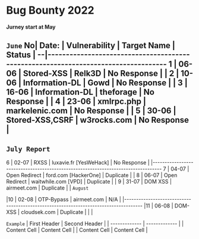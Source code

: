#   Bug Bounty 2022

**Jurney start at May**

 `June`
No|    Date: 	|	 Vulnerability 		|		 Target Name  		|		Status                     |
--|-----------------------------------------------------------------------------------
1 |  06-06   |    Stored-XSS			|			Relk3D		        	|	    No Response                |
  |
2 |  10-06	 |    Information-DL		| 			Gowd		       	 |   		No Response                |
  |
3 |  16-06	|   Information-DL		| 		  theforage			|       No Response          |
  |
4 |  23-06   |  xmlrpc.php 			| 		markelenic.com 		| 		No Response            |
  |
5 |  30-06 	|   Stored-XSS,CSRF		| 		w3rocks.com 		| 		No Response            |
--------------------------------------------------------------------------------------
   `July Report`
--------------------------------------------------------------------------------------
6  |  02-07   |   RXSS  				|    luxavie.fr [YesWeHack] |      No Response       |
   |----------------------------------------------------------------------------------
7  |  04-07   |  Open Redirect   |    ford.com	[HackerOne]	|     Duplicate          |
   |
8  |  06-07	 | Open Redirect 		| 	waitwhile.com [VPD]		| 	  Duplicate            |
   |
9  |  31-07  |    DOM XSS      |   airmeet.com            |     Duplicate            |
   |
`August`
   
|10 |  02-08    |    OTP-Bypass    |    airmeet.com          |     N/A                |
|-------------------------------------------------------------------------------------
|11 |  06-08    |   DOM-XSS       |    cloudsek.com        | Duplicate                |
|   |


`Example`
| First Header  | Second Header |
| ------------- | ------------- |
| Content Cell  | Content Cell  |
| Content Cell  | Content Cell  |
